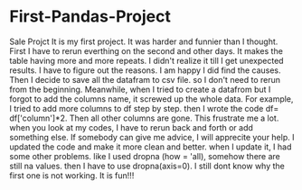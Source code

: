 # First-Pandas-Project
Sale Projct
It is my first project. It was harder and funnier than I thought. First I have to rerun everthing on the second and other days. 
It makes the table having more and more repeats. I didn't realize it till I get unexpected results. I have to figure out the reasons.
I am happy I did find the causes. Then I decide to save all the datafram to csv file. so I don't need to rerun from the beginning. 
Meanwhile, when I tried to create a datafrom but I forgot to add the columns name, it screwed up the whole data. For example, I tried to
add more columns to df step by step. then I wrote the code df= df['column']*2. Then all other columns are gone. This frustrate me a lot.
when you look at my codes, I have to rerun back and forth or add something else.
If somebody can give me advice, I will apprecite your help. 
I updated the code and make it more clean and better. when I update it, I had some other problems. like I used dropna (how = 'all), somehow there are still na values. then I have to use dropna(axis=0). I still dont know why the first one is not working.
It is fun!!!
